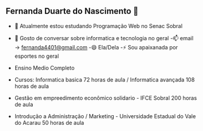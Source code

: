 ## Fernanda Duarte do Nascimento 👋

<!--
**fernandaduarten/fernandaduarten** is a ✨ _special_ ✨ repository because its `README.md` (this file) appears on your GitHub profile.

Here are some ideas to get you started:

- 🔭 I’m currently working on ...
- 🌱 I’m currently learning ...
- 👯 I’m looking to collaborate on ...
- 🤔 I’m looking for help with ...
- 💬 Ask me about ...
- 📫 How to reach me: ...
- 😄 Pronouns: ...
- ⚡ Fun fact: ...
-->
- 🌱 Atualmente estou estudando Programação Web no Senac Sobral
- 💬 Gosto de conversar sobre informatica e tecnologia no geral
 -📫 email -> fernanda4401@gmail.com
 -😄 Ela/Dela
 -⚡ Sou apaixanada por esportes no geral

- Ensino Medio Completo

- Cursos: Informatica basica 72 horas de aula / Informatica avançada 108 horas de aula
- Gestão em empreedimento econômico solidario  - IFCE Sobral 200 horas de aula
- Introdução a Administração / Marketing - Universidade Estadual do Vale do Acarau 50 horas de aula
